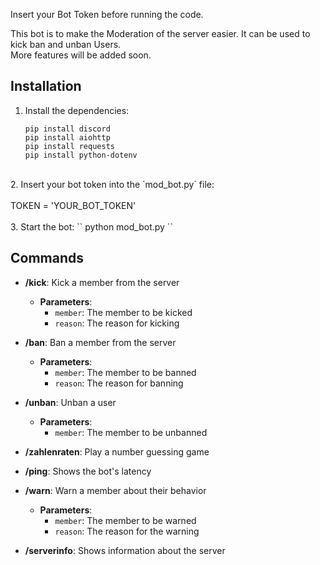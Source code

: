Insert your Bot Token before running the code.

This bot is to make the Moderation of the server easier. It can be used to kick ban and unban Users. <br>
More features will be added soon.

## Installation
1. Install the dependencies:

    ``pip install discord`` <br>
    ``pip install aiohttp`` <br>
    ``pip install requests`` <br>
    ``pip install python-dotenv`` <br>
<br>
2. Insert your bot token into the `mod_bot.py` file: <br><br>
    TOKEN = 'YOUR_BOT_TOKEN'
<br><br>
3. Start the bot:
    ``
    python mod_bot.py
    ``

## Commands

- **/kick**: Kick a member from the server
    - **Parameters**:
        - `member`: The member to be kicked
        - `reason`: The reason for kicking

- **/ban**: Ban a member from the server
    - **Parameters**:
        - `member`: The member to be banned
        - `reason`: The reason for banning

- **/unban**: Unban a user
    - **Parameters**:
        - `member`: The member to be unbanned

- **/zahlenraten**: Play a number guessing game

- **/ping**: Shows the bot's latency

- **/warn**: Warn a member about their behavior
    - **Parameters**:
        - `member`: The member to be warned
        - `reason`: The reason for the warning

- **/serverinfo**: Shows information about the server